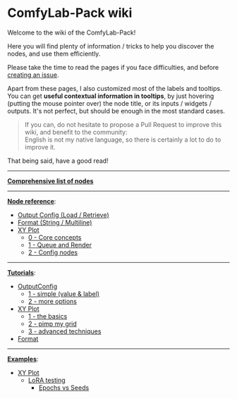 # ComfyLab-Pack wiki

Welcome to the wiki of the ComfyLab-Pack!

Here you will find plenty of information / tricks to help you discover the nodes, and use them efficiently.

Please take the time to read the pages if you face difficulties, and before [creating an issue](https://github.com/bugltd/ComfyLab-Pack/issues).

Apart from these pages, I also customized most of the labels and tooltips.\
You can get **useful contextual information in tooltips**, by just hovering (putting the mouse pointer over) the node title, or its inputs / widgets / outputs. It's not perfect, but should be enough in the most standard cases.

> If you can, do not hesitate to propose a Pull Request to improve this wiki, and benefit to the community:\
> English is not my native language, so there is certainly a lot to do to improve it.

That being said, have a good read!

---

**[Comprehensive list of nodes](./node_list.md)**

---

**[Node reference](./node%20reference/README.md)**:

- [Output Config (Load / Retrieve)](./node%20reference/output%20config.md)
- [Format (String / Multiline)](./node%20reference/format.md)
- [XY Plot](./node%20reference/xy%20plot/)
  - [0 - Core concepts](./node%20reference/xy%20plot/0%20-%20core%20concepts.md)
  - [1 - Queue and Render](./node%20reference/xy%20plot/1%20-%20queue%20and%20render.md)
  - [2 - Config nodes](./node%20reference/xy%20plot/2%20-%20config%20nodes.md)

---

**[Tutorials](./tutorials/)**:

- [OutputConfig](./tutorials/Output%20Config/)
  - [1 - simple (value & label)](<./tutorials/Output%20Config/1%20-%20simple%20(value%20and%20label)/>)
  - [2 - more options](./tutorials/Output%20Config/2%20-%20more%20options/)
- [XY Plot](./tutorials/XY%20Plot/)
  - [1 - the basics](./tutorials/XY%20Plot/1%20-%20the%20basics/)
  - [2 - pimp my grid](./tutorials/XY%20Plot/2%20-%20pimp%20my%20grid/)
  - [3 - advanced techniques](./tutorials/XY%20Plot/3%20-%20advanced%20techniques/)
- [Format](./tutorials/Format/)

---

**[Examples](./examples/)**:

- [XY Plot](./examples/XY%20Plot/)
  - [LoRA testing](./examples/XY%20Plot/LoRA%20testing/)
    - [Epochs vs Seeds](./examples/XY%20Plot/LoRA%20testing/Epochs%20vs%20Seeds/)
